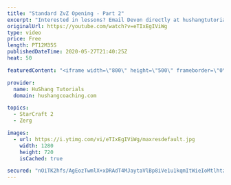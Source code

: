 ```yaml
---
title: "Standard ZvZ Opening - Part 2"
excerpt: "Interested in lessons? Email Devon directly at hushangtutorials@outlook.com ------------------------------------------------------------------------------------------------------- Want to support HuShang Tutorials directly? Patreon is a website where you can contribute a monthly donation that will help"
originalUrl: https://youtube.com/watch?v=eTIxEgIViWg
type: video
price: Free
length: PT12M35S
publishedDateTime: 2020-05-27T21:40:25Z
heat: 50

featuredContent: "<iframe width=\"800\" height=\"500\" frameborder=\"0\" src=\"https://www.youtube.com/embed/eTIxEgIViWg\" allow=\"accelerometer; autoplay; encrypted-media; gyroscope; picture-in-picture\" allowfullscreen></iframe>"

provider:
  name: HuShang Tutorials
  domain: hushangcoaching.com

topics:
  - StarCraft 2
  - Zerg

images:
  - url: https://i.ytimg.com/vi/eTIxEgIViWg/maxresdefault.jpg
    width: 1280
    height: 720
    isCached: true

secured: "nOiTK2hfs/AgEozTwmlX+xDRAdT4MJaytaVlBp8iVe1u1kqmItWieIoMtlhtzhd6beVb/dY3s1HEWCcpOgUCvy9D6FntWj3w66bQGWOjVo4YE59cdWiPms/aoZ8FbFt0Sxlmixp+q4rRORK5KJN6kGQHbh2kOfRM42rlkVcYWgSiaBA9Rjt5eQAbzfD+n7Sa9uGXXK4+3+M40Mv1b9dvhPKMW+lLOnxNKgmxGaUauUGw2/1+vHe5oqNiL2p8Aoi/rKqH8j0uCcN+feDIXJ0r4Fo9JqIOT1WKMsb6XbZYc5J/3f7UcKdzZ1u6Z35TEHnpDOlEyyMtBPZ/yF7C/r1ViXuhwABiy92akrEHLZGOY2rpPFRdH7HcUg4suMUfF2vshEBid4onjChporo0e+EVkujIF07JQcH1/LzCDKAfV3M=;0FWC7QVZTFv8n6FjjsWZ3g=="
---
```


